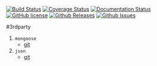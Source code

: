 [![Build Status](https://travis-ci.org/Pastor/recognizer.svg?branch=master)](https://travis-ci.org/Pastor/recognizer)
[![Coverage Status](https://img.shields.io/coveralls/Pastor/recognizer.svg)](https://coveralls.io/r/Pastor/recognizer)
[![Documentation Status](https://img.shields.io/badge/docs-doxygen-blue.svg)](http://pastor.github.io/recognizer)
[![GitHub license](https://img.shields.io/badge/license-MIT-blue.svg)](https://raw.githubusercontent.com/Pastor/recognizer/master/LICENSE.md)
[![Github Releases](https://img.shields.io/github/release/Pastor/recognizer.svg)](https://github.com/Pastor/recognizer/releases)
[![Github Issues](https://img.shields.io/github/issues/Pastor/recognizer.svg)](http://github.com/Pastor/recognizer/issues)

#3rdparty
1.  `mongoose`
    - [git](https://github.com/cesanta/mongoose.git)
2.  `json`
    - [git](https://github.com/nlohmann/json.git)
